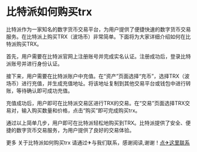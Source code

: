 # 比特派如何购买trx

比特派作为一家知名的数字货币交易平台，为用户提供了便捷快速的数字货币交易服务。在比特派上购买TRX（波场币）非常简单。下面将为大家详细介绍如何在比特派购买TRX。

首先，用户需要在比特派官网上注册账号并完成实名认证。注册成功后，登录比特派账号并进行身份认证。

接下来，用户需要在比特派账户中充值。在“资产”页面选择“充币”，选择TRX（波场币）进行充值，并生成充值地址。将该地址复制到其他交易平台或钱包中进行转账，等待确认即可成功充值。

充值成功后，用户即可在比特派交易区进行TRX的交易。在“交易”页面选择TRX交易对，输入购买数量和价格，点击“购买”即可完成购买trx。

通过以上简单几步，用户即可在比特派轻松地购买到TRX。比特派提供了安全、便捷的数字货币交易服务，为用户提供了良好的交易体验。

更多 关于比特派如何购买trx 请通过✈与我们联系，感谢阅读,谢谢！[点✈这里联系](https://www.trx.tw)
